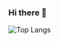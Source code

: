 ### Hi there 👋

![Top Langs](https://github-readme-stats.vercel.app/api/top-langs/?username=elviramarlo&hide=roff,swift&theme=tokyonight)
<!--
**elviramarlo/elviramarlo** is a ✨ _special_ ✨ repository because its `README.md` (this file) appears on your GitHub profile.

Here are some ideas to get you started:

- 🔭 I’m currently working on ...
- 🌱 I’m currently learning ...
- 👯 I’m looking to collaborate on ...
- 🤔 I’m looking for help with ...
- 💬 Ask me about ...
- 📫 How to reach me: ...
- 😄 Pronouns: ...
- ⚡ Fun fact: ...
-->
